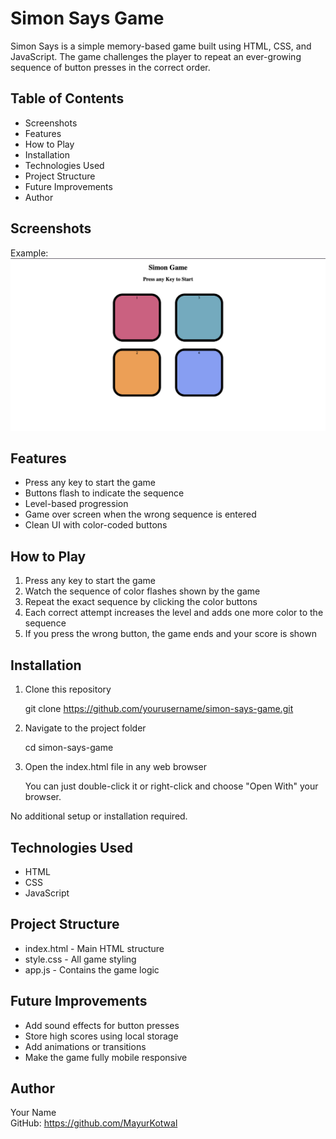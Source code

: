 # Simon Says Game

Simon Says is a simple memory-based game built using HTML, CSS, and JavaScript. The game challenges the player to repeat an ever-growing sequence of button presses in the correct order.

## Table of Contents

- Screenshots
- Features
- How to Play
- Installation
- Technologies Used
- Project Structure
- Future Improvements
- Author

## Screenshots

Example:
![Simon Game Screenshot](Ss.png)

## Features

- Press any key to start the game
- Buttons flash to indicate the sequence
- Level-based progression
- Game over screen when the wrong sequence is entered
- Clean UI with color-coded buttons

## How to Play

1. Press any key to start the game
2. Watch the sequence of color flashes shown by the game
3. Repeat the exact sequence by clicking the color buttons
4. Each correct attempt increases the level and adds one more color to the sequence
5. If you press the wrong button, the game ends and your score is shown

## Installation

1. Clone this repository

   git clone https://github.com/yourusername/simon-says-game.git

2. Navigate to the project folder

   cd simon-says-game

3. Open the index.html file in any web browser

   You can just double-click it or right-click and choose "Open With" your browser.

No additional setup or installation required.

## Technologies Used

- HTML
- CSS
- JavaScript

## Project Structure

- index.html - Main HTML structure
- style.css - All game styling
- app.js - Contains the game logic

## Future Improvements

- Add sound effects for button presses
- Store high scores using local storage
- Add animations or transitions
- Make the game fully mobile responsive

## Author

Your Name  
GitHub: https://github.com/MayurKotwal

